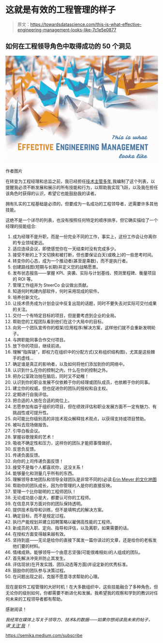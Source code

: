 # 这就是有效的工程管理的样子

> 原文：<https://towardsdatascience.com/this-is-what-effective-engineering-management-looks-like-7c1e5e0877>

## 如何在工程领导角色中取得成功的 50 个洞见

![](img/9b3e48156c512d0d853a41b2dacdd393.png)

作者图片

在转变为工程经理和总监之前，我已经担任[技术主管多年](/leading-a-software-development-team-be13b3f6b0f),我编制了这个列表，以提醒我必须不断发展和展示的所有技能和行为，以帮助我实现飞跃，以及我在担任该角色时获得的认识，希望它也能鼓励我的读者。

拥有扎实的工程基础是必须的，但要成为一名成功的工程领导者，还需要许多其他技能。

这绝不是一个详尽的列表，也没有按照任何特定的顺序排序，但它确实描绘了一个经理的技能组合:

1.  成为经理不是升职，而是一份完全不同的工作，事实上，这份工作会让你离你的专业领域更远。
2.  适应连续会议，即使感觉你在一天结束时没有完成多少。
3.  接受不断的上下文切换和被打断，但也要保证白天(或晚上)的一些思考时间。
4.  转变你的心态，成为一个推动者(甚至是乘数)，而不是执行者。
5.  创建路线图(短期与长期)并定义您的战略愿景。
6.  发布状态报告——掌握 KPI、突袭、实际与计划基线、预测里程碑、衡量项目的 ROI 等。
7.  管理工作组并为 SteerCo 会议做出贡献。
8.  知道何时构建内部软件，何时采用现成的软件。
9.  培养创新文化。
10.  让技术债务成为计划会议中反复出现的话题，同时不要失去对实际可交付成果的关注。
11.  交付一个有特定目标的项目，但是要考虑到企业的全局。
12.  帮助您的工程团队看到他们在这个大局中的目标。
13.  向另一个团队宣传你的框架/应用程序/解决方案，这样他们就不会重新发明轮子。
14.  与跨职能同事合作交付项目。
15.  放下你的项目，继续前进。
16.  理解“指挥链”，即权力在组织中的分配方式(又称组织结构图)，尤其是这些棘手的虚线…
17.  确定谁是真正的影响者，以及如何将他们添加到你的网络中。
18.  认识到什么在你的控制之内，什么在你的控制之外。
19.  把办公室政治抛在脑后，同时又不幼稚！
20.  认识到你的职业发展不仅依赖于你的经理或团队成员，也依赖于你的同事。
21.  建立你的权威，但也促进你的团队的授权和自主权。
22.  定期进行自我评估。
23.  把合适的人放在合适的岗位上。
24.  志愿参加有益于组织的项目，但在绩效评估和职业发展方面不一定有魅力、有挑战性或可提升性。
25.  向可能比你级别高的非技术观众解释技术观点，以获得支持或项目赞助。
26.  被叫去现场做报告。
27.  引导白板会议。
28.  掌握谷歌搜索的艺术！
29.  吸收不确定性和压力，这样你的团队才能把事情做好。
30.  反思负反馈。
31.  传递负面反馈。
32.  向你的上司传递负面反馈！
33.  接受不是每个人都喜欢你，这没关系！
34.  能够量化和测量几乎所有的东西。
35.  理解领导本地团队和领导全球团队是非常不同的(必读:[Erin Meyer 的文化地图](https://www.amazon.co.uk/Culture-Map-Breaking-Invisible-Boundaries/dp/1610392507)
36.  帮助你的团队成长，因为你管理的人是你的直接反映。
37.  管理一个比你聪明的工程师团队！
38.  无论成功是小是大，都要认可你的工程师。
39.  在信息共享方面对你的团队保持透明。
40.  提供技术指导和训练，但不是填鸭式的解决方案。
41.  确定目标，而不是规定过程。
42.  执行产能规划并建立招聘策略以雇佣高性能的工程师。
43.  新成员的入职、定向、指导和评估，以及离职，如果需要的话。
44.  在授权方面变得越来越有效。
45.  坚持到底——无论是给你的直接下属发一篇你读过的文章，还是给你的老板发他们要的材料。
46.  情绪成熟，能够领导一个由意志坚强(可能很难相处)的人组成的团队。
47.  首先解决冲突并防止其发生。
48.  评估现状(在开发实践、团队动态等方面)并设定新的优秀标准。
49.  鼓励你的团队参与决策过程。
50.  在问题出现之前，克服不愿意寻求帮助的心理。

现在是软件工程管理的大好时机！在大多数组织中，这些技能融合了多种角色，但无论你的级别如何，你都需要不断进化和发展。我希望我的观察和学到的教训对任何未来的工程领导者都有帮助。

感谢阅读！

*我经常在媒体上写关于领导力、技术&的数据——如果你想阅读我未来的帖子，请*[*‘关注’我*](https://medium.com/@semika) *！*

<https://semika.medium.com/subscribe> 